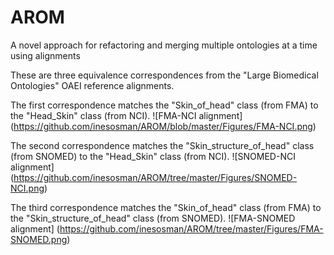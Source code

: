 # AROM
A novel approach for refactoring and merging multiple ontologies at a time using alignments

These are three equivalence correspondences from the "Large Biomedical Ontologies" OAEI reference alignments.

The first correspondence matches the "Skin_of_head" class (from FMA) to the "Head_Skin" class (from NCI).
![FMA-NCI alignment] (https://github.com/inesosman/AROM/blob/master/Figures/FMA-NCI.png)

The second correspondence matches the "Skin_structure_of_head" class (from SNOMED) to the "Head_Skin" class (from NCI).
![SNOMED-NCI alignment] (https://github.com/inesosman/AROM/tree/master/Figures/SNOMED-NCI.png)

The third correspondence matches the "Skin_of_head" class (from FMA) to the "Skin_structure_of_head" class (from SNOMED).
![FMA-SNOMED alignment] (https://github.com/inesosman/AROM/tree/master/Figures/FMA-SNOMED.png)

